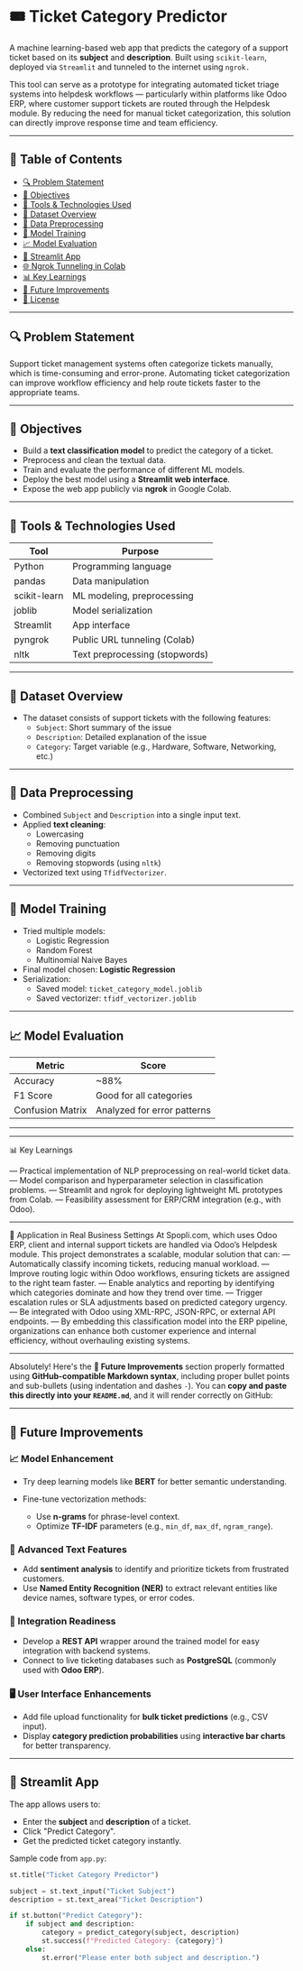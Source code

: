 # 🎟️ Ticket Category Predictor

A machine learning-based web app that predicts the category of a support ticket based on its **subject** and **description**. Built using `scikit-learn`, deployed via `Streamlit` and tunneled to the internet using `ngrok.`

This tool can serve as a prototype for integrating automated ticket triage systems into helpdesk workflows — particularly within platforms like Odoo ERP, where customer support tickets are routed through the Helpdesk module. By reducing the need for manual ticket categorization, this solution can directly improve response time and team efficiency.

---

## 📌 Table of Contents

- [🔍 Problem Statement](#-problem-statement)
- [🎯 Objectives](#-objectives)
- [🧰 Tools & Technologies Used](#-tools--technologies-used)
- [📂 Dataset Overview](#-dataset-overview)
- [🔬 Data Preprocessing](#-data-preprocessing)
- [🤖 Model Training](#-model-training)
- [📈 Model Evaluation](#-model-evaluation)
- [🧪 Streamlit App](#-streamlit-app)
- [🌐 Ngrok Tunneling in Colab](#-ngrok-tunneling-in-colab)
- [📊 Key Learnings](#-key-learnings)
- [🔮 Future Improvements](#-future-improvements)
- [📄 License](#-license)

---

## 🔍 Problem Statement

Support ticket management systems often categorize tickets manually, which is time-consuming and error-prone. Automating ticket categorization can improve workflow efficiency and help route tickets faster to the appropriate teams.

---

## 🎯 Objectives

- Build a **text classification model** to predict the category of a ticket.
- Preprocess and clean the textual data.
- Train and evaluate the performance of different ML models.
- Deploy the best model using a **Streamlit web interface**.
- Expose the web app publicly via **ngrok** in Google Colab.

---

## 🧰 Tools & Technologies Used

| Tool              | Purpose                              |
|------------------|--------------------------------------|
| Python           | Programming language                 |
| pandas           | Data manipulation                    |
| scikit-learn     | ML modeling, preprocessing           |
| joblib           | Model serialization                  |
| Streamlit        | App interface                        |
| pyngrok          | Public URL tunneling (Colab)         |
| nltk             | Text preprocessing (stopwords)       |

---

## 📂 Dataset Overview

- The dataset consists of support tickets with the following features:
  - `Subject`: Short summary of the issue
  - `Description`: Detailed explanation of the issue
  - `Category`: Target variable (e.g., Hardware, Software, Networking, etc.)

---

## 🔬 Data Preprocessing

- Combined `Subject` and `Description` into a single input text.
- Applied **text cleaning**:
  - Lowercasing
  - Removing punctuation
  - Removing digits
  - Removing stopwords (using `nltk`)
- Vectorized text using `TfidfVectorizer`.

---

## 🤖 Model Training

- Tried multiple models:
  - Logistic Regression
  - Random Forest
  - Multinomial Naive Bayes
- Final model chosen: **Logistic Regression**
- Serialization:
  - Saved model: `ticket_category_model.joblib`
  - Saved vectorizer: `tfidf_vectorizer.joblib`

---

## 📈 Model Evaluation

| Metric        | Score       |
|---------------|-------------|
| Accuracy      | ~88%        |
| F1 Score      | Good for all categories |
| Confusion Matrix | Analyzed for error patterns |

---
---

📊 Key Learnings

— Practical implementation of NLP preprocessing on real-world ticket data.
— Model comparison and hyperparameter selection in classification problems.
— Streamlit and ngrok for deploying lightweight ML prototypes from Colab.
— Feasibility assessment for ERP/CRM integration (e.g., with Odoo).

---

🏢 Application in Real Business Settings 
At Spopli.com, which uses Odoo ERP, client and internal support tickets are handled via Odoo’s Helpdesk module. This project demonstrates a scalable, modular solution that can:
— Automatically classify incoming tickets, reducing manual workload.
— Improve routing logic within Odoo workflows, ensuring tickets are assigned to the right team faster.
— Enable analytics and reporting by identifying which categories dominate and how they trend over time.
— Trigger escalation rules or SLA adjustments based on predicted category urgency.
— Be integrated with Odoo using XML-RPC, JSON-RPC, or external API endpoints.
— By embedding this classification model into the ERP pipeline, organizations can enhance both customer experience and internal efficiency, without overhauling existing systems.

---


Absolutely! Here's the **🔮 Future Improvements** section properly formatted using **GitHub-compatible Markdown syntax**, including proper bullet points and sub-bullets (using indentation and dashes `-`). You can **copy and paste this directly into your `README.md`**, and it will render correctly on GitHub:

---

## 🔮 Future Improvements

### 📈 Model Enhancement

* Try deep learning models like **BERT** for better semantic understanding.
* Fine-tune vectorization methods:

  * Use **n-grams** for phrase-level context.
  * Optimize **TF-IDF** parameters (e.g., `min_df`, `max_df`, `ngram_range`).

### 🧠 Advanced Text Features

* Add **sentiment analysis** to identify and prioritize tickets from frustrated customers.
* Use **Named Entity Recognition (NER)** to extract relevant entities like device names, software types, or error codes.

### 🔗 Integration Readiness

* Develop a **REST API** wrapper around the trained model for easy integration with backend systems.
* Connect to live ticketing databases such as **PostgreSQL** (commonly used with **Odoo ERP**).

### 🖥️ User Interface Enhancements

* Add file upload functionality for **bulk ticket predictions** (e.g., CSV input).
* Display **category prediction probabilities** using **interactive bar charts** for better transparency.

---

## 🧪 Streamlit App

The app allows users to:

- Enter the **subject** and **description** of a ticket.
- Click "Predict Category".
- Get the predicted ticket category instantly.

Sample code from `app.py`:

```python
st.title("Ticket Category Predictor")

subject = st.text_input("Ticket Subject")
description = st.text_area("Ticket Description")

if st.button("Predict Category"):
    if subject and description:
        category = predict_category(subject, description)
        st.success(f"Predicted Category: {category}")
    else:
        st.error("Please enter both subject and description.")


